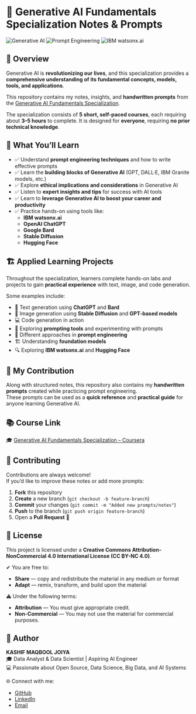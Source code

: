 # 🤖 Generative AI Fundamentals Specialization Notes & Prompts

![Generative AI](https://img.shields.io/badge/Generative%20AI-Future%20of%20AI-blueviolet?style=for-the-badge) 
![Prompt Engineering](https://img.shields.io/badge/Prompt%20Engineering-%F0%9F%92%A1-green?style=for-the-badge) 
![IBM watsonx.ai](https://img.shields.io/badge/IBM-watsonx.ai-0A74DA?style=for-the-badge&logo=ibm&logoColor=white)

## 📌 Overview
Generative AI is **revolutionizing our lives**, and this specialization provides a **comprehensive understanding of its fundamental concepts, models, tools, and applications**.  

This repository contains my notes, insights, and **handwritten prompts** from the [Generative AI Fundamentals Specialization](https://www.coursera.org/specializations/generative-ai-for-everyone).  

The specialization consists of **5 short, self-paced courses**, each requiring about **3–5 hours** to complete. It is designed for **everyone**, requiring **no prior technical knowledge**.  


## 📖 What You’ll Learn
- ✅ Understand **prompt engineering techniques** and how to write effective prompts  
- ✅ Learn the **building blocks of Generative AI** (GPT, DALL·E, IBM Granite models, etc.)  
- ✅ Explore **ethical implications and considerations** in Generative AI  
- ✅ Listen to **expert insights and tips** for success with AI tools  
- ✅ Learn to **leverage Generative AI to boost your career and productivity**  
- ✅ Practice hands-on using tools like:  
  - **IBM watsonx.ai**  
  - **OpenAI ChatGPT**  
  - **Google Bard**  
  - **Stable Diffusion**  
  - **Hugging Face**  


## 🏗️ Applied Learning Projects
Throughout the specialization, learners complete hands-on labs and projects to gain **practical experience** with text, image, and code generation.  

Some examples include:  
- 📝 Text generation using **ChatGPT** and **Bard**  
- 🎨 Image generation using **Stable Diffusion** and **GPT-based models**  
- 💻 Code generation in action  
- 🎯 Exploring **prompting tools** and experimenting with prompts  
- 🧠 Different approaches in **prompt engineering**  
- 🏗️ Understanding **foundation models**  
- 🔍 Exploring **IBM watsonx.ai** and **Hugging Face**  


## 📝 My Contribution
Along with structured notes, this repository also contains my **handwritten prompts** created while practicing prompt engineering.  
These prompts can be used as a **quick reference** and **practical guide** for anyone learning Generative AI.  



## 📚 Course Link
🎓 [Generative AI Fundamentals Specialization – Coursera](https://www.coursera.org/specializations/generative-ai-for-everyone)  


## 🤝 Contributing
Contributions are always welcome!  
If you’d like to improve these notes or add more prompts:  
1. **Fork** this repository  
2. **Create** a new branch (`git checkout -b feature-branch`)  
3. **Commit** your changes (`git commit -m "Added new prompts/notes"`)  
4. **Push** to the branch (`git push origin feature-branch`)  
5. Open a **Pull Request** 🚀  


## 📜 License
This project is licensed under a **Creative Commons Attribution-NonCommercial 4.0 International License (CC BY-NC 4.0)**.  

✔ You are free to:  
- **Share** — copy and redistribute the material in any medium or format  
- **Adapt** — remix, transform, and build upon the material  

⚠ Under the following terms:  
- **Attribution** — You must give appropriate credit.  
- **Non-Commercial** — You may not use the material for commercial purposes.  


## 🙌 Author
**KASHIF MAQBOOL JOIYA**  
🎓 Data Analyst & Data Scientist | Aspiring AI Engineer  
💻 Passionate about Open Source, Data Science, Big Data, and AI Systems  

🌐 Connect with me:  
- [GitHub](https://github.com/KashifMaqbool)  
- [LinkedIn](https://www.linkedin.com/in/kashif-maqbool-joiya-390747209/)
- [Email](km9924173@gmail.com)  




